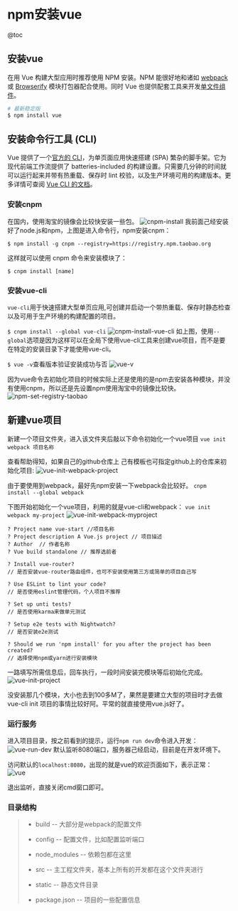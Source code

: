 # npm安装vue
@toc

## 安装vue

在用 Vue 构建大型应用时推荐使用 NPM 安装。NPM 能很好地和诸如 [webpack](https://webpack.js.org/) 或 [Browserify](http://browserify.org/) 模块打包器配合使用。同时 Vue 也提供配套工具来开发[单文件组件](https://cn.vuejs.org/v2/guide/single-file-components.html)。

```bash
# 最新稳定版
$ npm install vue
```


## 安装命令行工具 (CLI)

Vue 提供了一个[官方的 CLI](https://github.com/vuejs/vue-cli)，为单页面应用快速搭建 (SPA) 繁杂的脚手架。它为现代前端工作流提供了 batteries-included 的构建设置。只需要几分钟的时间就可以运行起来并带有热重载、保存时 lint 校验，以及生产环境可用的构建版本。更多详情可查阅 [Vue CLI 的文档](https://cli.vuejs.org)。

### 安装cnpm

在国内，使用淘宝的镜像会比较快安装一些包。
![cnpm-install]($resource/cnpm-install.jpg)
我前面己经安装好了node.js和npm，上图是进入命令行，npm安装cnpm：
```
$ npm install -g cnpm --registry=https://registry.npm.taobao.org
```
这样就可以使用 cnpm 命令来安装模块了：
```
$ cnpm install [name]
```

### 安装vue-cli

`vue-cli`用于快速搭建大型单页应用,可创建并启动一个带热重载、保存时静态检查以及可用于生产环境的构建配置的项目。

`$ cnpm install --global vue-cli`
![cnpm-install-vue-cli]($resource/cnpm-install-vue-cli.jpg)
如上图，使用`--global`选项是因为这样可以在全局下使用vue-cli工具来创建vue项目，而不是要在特定的安装目录下才能使用vue-cli。

`$ vue -v`查看版本验证安装成功与否
![vue-v]($resource/vue-v.jpg)

因为vue命令去初始化项目的时候实际上还是使用的是npm去安装各种模块，并没有使用cnpm，所以还是先设置npm使用淘宝中的镜像比较快。
![npm-set-registry-taobao]($resource/npm-set-registry-taobao.jpg)

## 新建vue项目
新建一个项目文件夹，进入该文件夹后敲以下命令初始化一个vue项目
`vue init webpack 项目名称`

查看帮助得知，如果自己的github仓库上 己有模板也可指定github上的仓库来初始化项目:
![vue-init-webpack-project]($resource/vue-init-webpack-project.jpg)

由于要使用到webpack，最好先npm安装一下webpack会比较好。
`cnpm install --global webpack`

下图开始初始化一个vue项目，利用的就是vue-cli和webpack：
`vue init webpack my-project`
![vue-init-webpack-myproject]($resource/vue-init-webpack-myproject.jpg)

```
? Project name vue-start //项目名称
? Project description A Vue.js project // 项目描述
? Author  // 作者名称
? Vue build standalone // 推荐选前者

? Install vue-router?  
// 是否安装vue-router路由组件，也可不安装使用第三方或简单的项目自己写

? Use ESLint to lint your code? 
// 是否使用eslint管理代码，个人项目不推荐

? Set up unti tests?
// 是否使用karma来做单元测试

? Setup e2e tests with Nightwatch?
// 是否安装e2e测试

? Should we run 'npm install' for you after the project has been created?
// 选择使用npm或yarn进行安装模块
```

一路填写所需信息后，回车执行，一段时间安装完模块等后初始化完成。
![vue-init-project]($resource/vue-init-project.jpg)

没安装那几个模块，大小也去到100多M了，果然是要建立大型的项目时才去做vue-cli init 项目的事情比较好阿。平常的就直接使用vue.js好了。

### 运行服务
进入项目目录，按之前看到的提示，运行`npm run dev`命令进入开发：
![vue-run-dev]($resource/vue-run-dev.jpg)
默认监听8080端口，服务器己经启动，目前是在开发环境下。

访问默认的`localhost:8080`，出现的就是vue的欢迎页面如下，表示正常：
![vue]($resource/vue.jpg)

退出监听，直接关闭cmd窗口即可。

### 目录结构

> *   build -- 大部分是webpack的配置文件
>     
>     
> *   config -- 配置文件，比如配置监听端口
>     
>     
> *   node_modules -- 依赖包都在这里
>     
>     
> *   src -- 主工程文件夹，基本上所有的开发都在这个文件夹进行
>     
>     
> *   static -- 静态文件目录
>     
>     
> *   package.json -- 项目的一些配置信息
